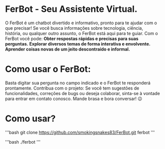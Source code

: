# FerBot - Seu Assistente Virtual.

O FerBot é um chatbot divertido e informativo, pronto para te ajudar com o que precisar! Se você busca informações sobre tecnologia, ciência, história, ou qualquer outro assunto, o FerBot está aqui para te guiar.
Com o FerBot você pode:
**Obter respostas rápidas e precisas para suas perguntas.**
**Explorar diversos temas de forma interativa e envolvente.**
**Aprender coisas novas de um jeito descontraído e informal.**
# Como usar o FerBot:
Basta digitar sua pergunta no campo indicado e o FerBot te responderá prontamente.
Contribua com o projeto:
Se você tem sugestões de funcionalidades, correções de bugs ou deseja colaborar, sinta-se à vontade para entrar em contato conosco.
Mande brasa e bora conversar! 😉

# Como usar?
'''bash
git clone https://github.com/smokingsnakes83/FerBot.git ferbot
'''

'''bash
./ferbot
'''